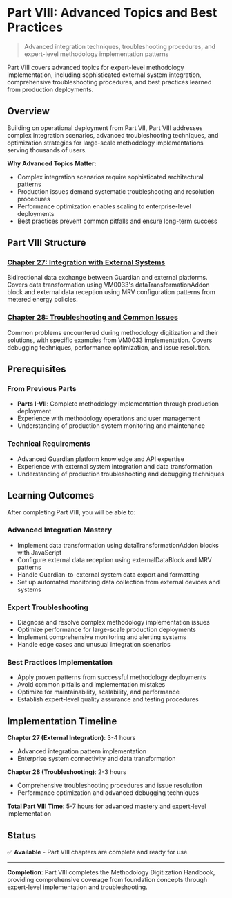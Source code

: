 # Part VIII: Advanced Topics and Best Practices

> Advanced integration techniques, troubleshooting procedures, and expert-level methodology implementation patterns

Part VIII covers advanced topics for expert-level methodology implementation, including sophisticated external system integration, comprehensive troubleshooting procedures, and best practices learned from production deployments.

## Overview

Building on operational deployment from Part VII, Part VIII addresses complex integration scenarios, advanced troubleshooting techniques, and optimization strategies for large-scale methodology implementations serving thousands of users.

**Why Advanced Topics Matter:**
- Complex integration scenarios require sophisticated architectural patterns
- Production issues demand systematic troubleshooting and resolution procedures
- Performance optimization enables scaling to enterprise-level deployments
- Best practices prevent common pitfalls and ensure long-term success

## Part VIII Structure

### [Chapter 27: Integration with External Systems](chapter-27/README.md)
Bidirectional data exchange between Guardian and external platforms. Covers data transformation using VM0033's dataTransformationAddon block and external data reception using MRV configuration patterns from metered energy policies.

### [Chapter 28: Troubleshooting and Common Issues](chapter-28/README.md)
Common problems encountered during methodology digitization and their solutions, with specific examples from VM0033 implementation. Covers debugging techniques, performance optimization, and issue resolution.

## Prerequisites

### From Previous Parts
- **Parts I-VII**: Complete methodology implementation through production deployment
- Experience with methodology operations and user management
- Understanding of production system monitoring and maintenance

### Technical Requirements
- Advanced Guardian platform knowledge and API expertise
- Experience with external system integration and data transformation
- Understanding of production troubleshooting and debugging techniques

## Learning Outcomes

After completing Part VIII, you will be able to:

### Advanced Integration Mastery
- Implement data transformation using dataTransformationAddon blocks with JavaScript
- Configure external data reception using externalDataBlock and MRV patterns
- Handle Guardian-to-external system data export and formatting
- Set up automated monitoring data collection from external devices and systems

### Expert Troubleshooting
- Diagnose and resolve complex methodology implementation issues
- Optimize performance for large-scale production deployments
- Implement comprehensive monitoring and alerting systems
- Handle edge cases and unusual integration scenarios

### Best Practices Implementation
- Apply proven patterns from successful methodology deployments
- Avoid common pitfalls and implementation mistakes
- Optimize for maintainability, scalability, and performance
- Establish expert-level quality assurance and testing procedures

## Implementation Timeline

**Chapter 27 (External Integration)**: 3-4 hours
- Advanced integration pattern implementation
- Enterprise system connectivity and data transformation

**Chapter 28 (Troubleshooting)**: 2-3 hours
- Comprehensive troubleshooting procedures and issue resolution
- Performance optimization and advanced debugging techniques

**Total Part VIII Time**: 5-7 hours for advanced mastery and expert-level implementation

## Status

✅ **Available** - Part VIII chapters are complete and ready for use.

---

**Completion**: Part VIII completes the Methodology Digitization Handbook, providing comprehensive coverage from foundation concepts through expert-level implementation and troubleshooting.